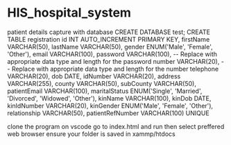 # HIS_hospital_system
patient details capture with database 
CREATE DATABASE test;
CREATE TABLE registration 
    id INT AUTO_INCREMENT PRIMARY KEY,
    firstName VARCHAR(50),
    lastName VARCHAR(50),
    gender ENUM('Male', 'Female', 'Other'),
    email VARCHAR(100),
    password VARCHAR(100), -- Replace with appropriate data type and length for the password
    number VARCHAR(20), -- Replace with appropriate data type and length for the number
    telephone VARCHAR(20),
    dob DATE,
    idNumber VARCHAR(20),
    address VARCHAR(255),
    county VARCHAR(50),
    subCounty VARCHAR(50),
    patientEmail VARCHAR(100),
    maritalStatus ENUM('Single', 'Married', 'Divorced', 'Widowed', 'Other'),
    kinName VARCHAR(100),
    kinDob DATE,
    kinIdNumber VARCHAR(20),
    kinGender ENUM('Male', 'Female', 'Other'),
    relationship VARCHAR(50),
    patientRefNumber VARCHAR(100) UNIQUE

clone the program on vscode
go to index.html and run then select preffered web browser
ensure your folder is saved in xammp/htdocs 

